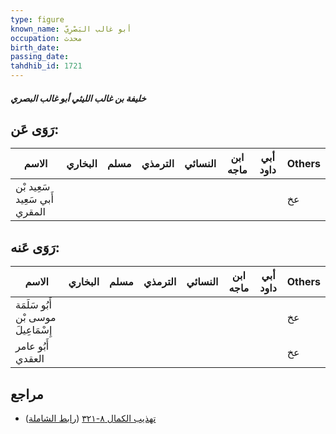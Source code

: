 ```yaml
---
type: figure
known_name: أبو غالب البَصْرِيّ
occupation: محدث
birth_date:
passing_date:
tahdhib_id: 1721
---
```

##### خليفة بن غالب الليثي أبو غالب البصري

## رَوَى عَن:
| الاسم                         | البخاري | مسلم | الترمذي | النسائي | ابن ماجه | أبي داود | Others |
| ----------------------------- | ------- | ---- | ------- | ------- | -------- | -------- | ------ |
| سَعِيد بْن أَبي سَعِيد المقري |         |      |         |         |          |          | عخ     |
## رَوَى عَنه:
| الاسم                               | البخاري | مسلم | الترمذي | النسائي | ابن ماجه | أبي داود | Others |
| ----------------------------------- | ------- | ---- | ------- | ------- | -------- | -------- | ------ |
| أَبُو سَلَمَة موسى بْن إِسْمَاعِيلَ |         |      |         |         |          |          | عخ     |
| أَبُو عامر العقدي                   |         |      |         |         |          |          | عخ     |
## مراجع
- [تهذيب الكمال ٨-٣٢١](obsidian://open?vault=Tahdhib-al-Kamal&file=Figures/١٧٢١-خليفة%20بن%20غالب%20الليثي%20أبو%20غالب%20البصري) ([رابط الشاملة](https://shamela.ws/book/3722/4032))